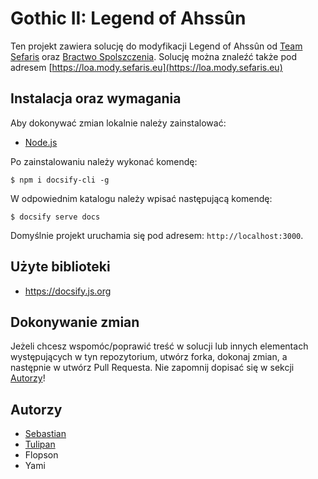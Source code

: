 # Gothic II: Legend of Ahssûn

Ten projekt zawiera solucję do modyfikacji Legend of Ahssûn od [Team Sefaris](https://sefaris.eu) oraz [Bractwo Spolszczenia](https://www.bractwospolszczenia.pl/). Solucję można znaleźć także pod adresem [https://loa.mody.sefaris.eu](https://loa.mody.sefaris.eu)

## Instalacja oraz wymagania

Aby dokonywać zmian lokalnie należy zainstalować:

- [Node.js](https://nodejs.org/)

Po zainstalowaniu należy wykonać komendę:

```
$ npm i docsify-cli -g
```

W odpowiednim katalogu należy wpisać następującą komendę:

```
$ docsify serve docs
```

Domyślnie projekt uruchamia się pod adresem: `http://localhost:3000`.

## Użyte biblioteki

- https://docsify.js.org

## Dokonywanie zmian

Jeżeli chcesz wspomóc/poprawić treść w solucji lub innych elementach występujących w tyn repozytorium, utwórz forka, dokonaj zmian, a następnie w utwórz Pull Requesta. Nie zapomnij dopisać się w sekcji [Autorzy](#Autorzy)!

## Autorzy

- [Sebastian](https://github.com/met0rii)
- [Tulipan](https://github.com/tulipanov)
- Flopson
- Yami
